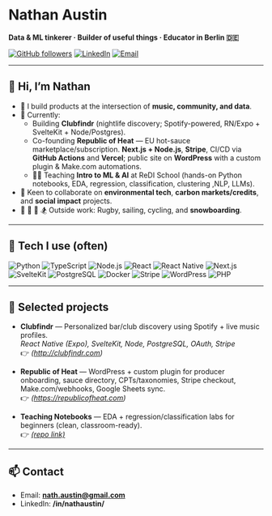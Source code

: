 # Nathan Austin

**Data & ML tinkerer · Builder of useful things · Educator in Berlin 🇩🇪**

[![GitHub followers](https://img.shields.io/github/followers/Nathan-Austin?style=social)](https://github.com/Nathan-Austin)
[![LinkedIn](https://img.shields.io/badge/LinkedIn-Connect-blue)](https://www.linkedin.com/in/nathaustin/)
[![Email](https://img.shields.io/badge/Email-nath.austin%40gmail.com-informational)](mailto:nath.austin@gmail.com)

---

## 👋 Hi, I’m Nathan

- 🧭 I build products at the intersection of **music, community, and data**.
- 🧪 Currently:
  - Building **Clubfindr** (nightlife discovery; Spotify-powered, RN/Expo + SvelteKit + Node/Postgres).
  - Co-founding **Republic of Heat** — EU hot-sauce marketplace/subscription. **Next.js + Node.js**, **Stripe**, CI/CD via **GitHub Actions** and **Vercel**; public site on **WordPress** with a custom plugin & Make.com automations.
  - 👨‍🏫 Teaching **Intro to ML & AI** at ReDI School (hands-on Python notebooks, EDA, regression, classification, clustering ,NLP, LLMs).
- 💚 Keen to collaborate on **environmental tech**, **carbon markets/credits**, and **social impact** projects.
- 🏉 🚤 🚴 🏂 Outside work: Rugby, sailing, cycling, and **snowboarding**.

---

## 🧰 Tech I use (often)

![Python](https://img.shields.io/badge/Python-3776AB?logo=python&logoColor=white)
![TypeScript](https://img.shields.io/badge/TypeScript-3178C6?logo=typescript&logoColor=white)
![Node.js](https://img.shields.io/badge/Node.js-339933?logo=node.js&logoColor=white)
![React](https://img.shields.io/badge/React-20232a?logo=react)
![React Native](https://img.shields.io/badge/React_Native-20232a?logo=react)
![Next.js](https://img.shields.io/badge/Next.js-000000?logo=nextdotjs&logoColor=white)
![SvelteKit](https://img.shields.io/badge/SvelteKit-FF3E00?logo=svelte&logoColor=white)
![PostgreSQL](https://img.shields.io/badge/PostgreSQL-4169E1?logo=postgresql&logoColor=white)
![Docker](https://img.shields.io/badge/Docker-2496ED?logo=docker&logoColor=white)
![Stripe](https://img.shields.io/badge/Stripe-635BFF?logo=stripe&logoColor=white)
![WordPress](https://img.shields.io/badge/WordPress-21759B?logo=wordpress&logoColor=white)
![PHP](https://img.shields.io/badge/PHP-777BB4?logo=php&logoColor=white)

---

## 🚀 Selected projects

- **Clubfindr** — Personalized bar/club discovery using Spotify + live music profiles.  
  _React Native (Expo), SvelteKit, Node, PostgreSQL, OAuth, Stripe_  
  👉 _(http://clubfindr.com)_

- **Republic of Heat** — WordPress + custom plugin for producer onboarding, sauce directory, CPTs/taxonomies, Stripe checkout, Make.com/webhooks, Google Sheets sync.  
  👉 _(https://republicofheat.com)_

- **Teaching Notebooks** — EDA + regression/classification labs for beginners (clean, classroom-ready).  
  👉 _[(repo link)](https://github.com/Nathan-Austin/Redi)_



---

## 📫 Contact

- Email: **nath.austin@gmail.com**
- LinkedIn: **/in/nathaustin/**





